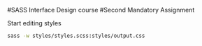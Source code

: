 #SASS Interface Design course
#Second Mandatory Assignment

Start editing styles

```bash
sass -w styles/styles.scss:styles/output.css
```
